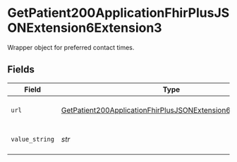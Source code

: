 # GetPatient200ApplicationFhirPlusJSONExtension6Extension3

Wrapper object for preferred contact times.


## Fields

| Field                                                                                                                                                 | Type                                                                                                                                                  | Required                                                                                                                                              | Description                                                                                                                                           | Example                                                                                                                                               |
| ----------------------------------------------------------------------------------------------------------------------------------------------------- | ----------------------------------------------------------------------------------------------------------------------------------------------------- | ----------------------------------------------------------------------------------------------------------------------------------------------------- | ----------------------------------------------------------------------------------------------------------------------------------------------------- | ----------------------------------------------------------------------------------------------------------------------------------------------------- |
| `url`                                                                                                                                                 | [GetPatient200ApplicationFhirPlusJSONExtension6Extension3URL](../../models/operations/getpatient200applicationfhirplusjsonextension6extension3url.md) | :heavy_check_mark:                                                                                                                                    | Key of this object. Always `PreferredContactTimes`.                                                                                                   |                                                                                                                                                       |
| `value_string`                                                                                                                                        | *str*                                                                                                                                                 | :heavy_check_mark:                                                                                                                                    | A free-text description about the preferred contact times.                                                                                            | Not after 7pm                                                                                                                                         |